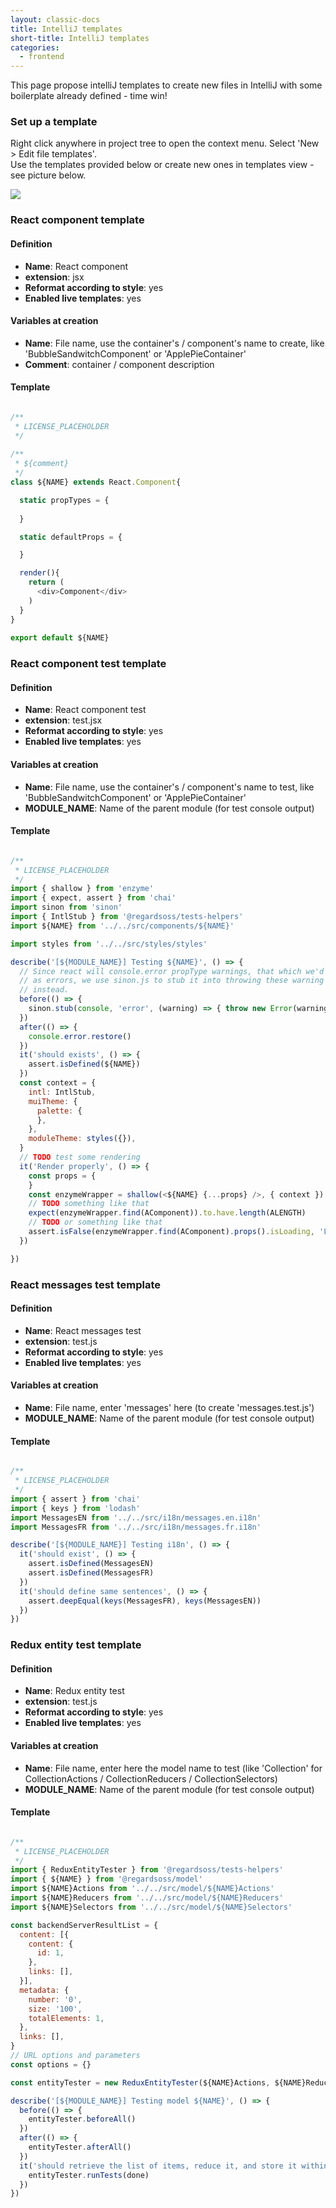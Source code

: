 ```yaml
---
layout: classic-docs
title: IntelliJ templates
short-title: IntelliJ templates
categories:
  - frontend
---
```


This page propose intelliJ templates to create new files in IntelliJ with some boilerplate already defined - time win!

### Set up a template

Right click anywhere in project tree to open the context menu. Select 'New > Edit file templates'.  
Use the templates provided below or create new ones in templates view - see picture below.  

![](/assets/images/frontend/intelliJ-templates/create.png)

### React component template

#### Definition

- **Name**: React component
- **extension**: jsx
- **Reformat according to style**: yes
- **Enabled live templates**: yes

#### Variables at creation

- **Name**: File name, use the container's / component's name to create, like 'BubbleSandwitchComponent' or 'ApplePieContainer'
- **Comment**: container / component description

#### Template

```javascript

/**
 * LICENSE_PLACEHOLDER
 */
  
/**
 * ${comment}
 */
class ${NAME} extends React.Component{

  static propTypes = {
  
  }

  static defaultProps = {

  }

  render(){
    return (
      <div>Component</div>
    )
  }
}
 
export default ${NAME}

```

### React component test template

#### Definition

- **Name**: React component test 
- **extension**: test.jsx
- **Reformat according to style**: yes
- **Enabled live templates**: yes

#### Variables at creation

- **Name**: File name, use the container's / component's name to test, like 'BubbleSandwitchComponent' or 'ApplePieContainer'
- **MODULE_NAME**: Name of the parent module (for test console output)

#### Template

```javascript

/**
 * LICENSE_PLACEHOLDER
 */
import { shallow } from 'enzyme'
import { expect, assert } from 'chai'
import sinon from 'sinon'
import { IntlStub } from '@regardsoss/tests-helpers'
import ${NAME} from '../../src/components/${NAME}'

import styles from '../../src/styles/styles'

describe('[${MODULE_NAME}] Testing ${NAME}', () => {
  // Since react will console.error propType warnings, that which we'd rather have
  // as errors, we use sinon.js to stub it into throwing these warning as errors
  // instead.
  before(() => {
    sinon.stub(console, 'error', (warning) => { throw new Error(warning) })
  })
  after(() => {
    console.error.restore()
  })
  it('should exists', () => {
    assert.isDefined(${NAME})
  })
  const context = {
    intl: IntlStub,
    muiTheme: {
      palette: {
      },
    },
    moduleTheme: styles({}),
  }
  // TODO test some rendering
  it('Render properly', () => {
    const props = {
    }
    const enzymeWrapper = shallow(<${NAME} {...props} />, { context })
    // TODO something like that
    expect(enzymeWrapper.find(AComponent)).to.have.length(ALENGTH)
    // TODO or something like that
    assert.isFalse(enzymeWrapper.find(AComponent).props().isLoading, 'Loading should be false')
  })

})

```

### React messages test template

#### Definition

- **Name**: React messages test 
- **extension**: test.js
- **Reformat according to style**: yes
- **Enabled live templates**: yes

#### Variables at creation

- **Name**: File name, enter 'messages' here (to create 'messages.test.js')
- **MODULE_NAME**: Name of the parent module (for test console output)

#### Template

```javascript

/**
 * LICENSE_PLACEHOLDER
 */
import { assert } from 'chai'
import { keys } from 'lodash'
import MessagesEN from '../../src/i18n/messages.en.i18n'
import MessagesFR from '../../src/i18n/messages.fr.i18n'

describe('[${MODULE_NAME}] Testing i18n', () => {
  it('should exist', () => {
    assert.isDefined(MessagesEN)
    assert.isDefined(MessagesFR)
  })
  it('should define same sentences', () => {
    assert.deepEqual(keys(MessagesFR), keys(MessagesEN))
  })
})

```
### Redux entity test template

#### Definition

- **Name**: Redux entity test 
- **extension**: test.js
- **Reformat according to style**: yes
- **Enabled live templates**: yes

#### Variables at creation

- **Name**: File name, enter here the model name to test (like 'Collection' for CollectionActions / CollectionReducers / CollectionSelectors)
- **MODULE_NAME**: Name of the parent module (for test console output)

#### Template

```javascript

/**
 * LICENSE_PLACEHOLDER
 */
import { ReduxEntityTester } from '@regardsoss/tests-helpers'
import { ${NAME} } from '@regardsoss/model'
import ${NAME}Actions from '../../src/model/${NAME}Actions'
import ${NAME}Reducers from '../../src/model/${NAME}Reducers'
import ${NAME}Selectors from '../../src/model/${NAME}Selectors'

const backendServerResultList = {
  content: [{
    content: {
      id: 1,
    },
    links: [],
  }],
  metadata: {
    number: '0',
    size: '100',
    totalElements: 1,
  },
  links: [],
}
// URL options and parameters
const options = {}

const entityTester = new ReduxEntityTester(${NAME}Actions, ${NAME}Reducers, ${NAME}Selectors, React.PropTypes.objectOf(${NAME}).isRequired, backendServerResultList, options)

describe('[${MODULE_NAME}] Testing model ${NAME}', () => {
  before(() => {
    entityTester.beforeAll()
  })
  after(() => {
    entityTester.afterAll()
  })
  it('should retrieve the list of items, reduce it, and store it within the store.', (done) => {
    entityTester.runTests(done)
  })
})

```
